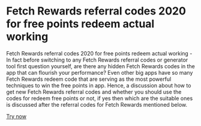 # Fetch Rewards referral codes 2020 for free points redeem actual working

Fetch Rewards referral codes 2020 for free points redeem actual working - In fact before switching to any Fetch Rewards referral codes or generator tool first question yourself, are there any hidden Fetch Rewards codes in the app that can flourish your performance? Even other big apps have so many Fetch Rewards redeem code that are serving as the most powerful techniques to win the free points in app. Hence, a discussion about how to get new Fetch Rewards referral codes and whether you should use the codes for redeem free points or not, if yes then which are the suitable ones is discussed after the referral codes for Fetch Rewards mentioned below.

<a href="https://djclubber.com/fetch-rewards/">Try now</a>
